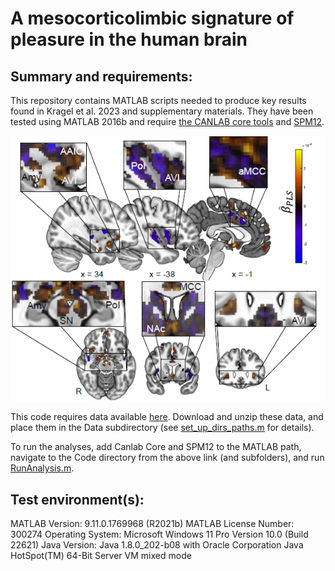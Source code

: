 # A mesocorticolimbic signature of pleasure in the human brain
Summary and requirements:
-------------------------
This repository contains MATLAB scripts needed to produce key results found in Kragel et al. 2023 and supplementary materials. 
They have been tested using MATLAB 2016b and require [the CANLAB core tools](https://github.com/canlab/CanlabCore) and [SPM12](https://www.fil.ion.ucl.ac.uk/spm/software/spm12/).

![Screenshot](PleasureSignature.png)

This code requires data available [here](https://osf.io/2znxp/). Download and unzip these data, and place them in the Data subdirectory (see [set_up_dirs_paths.m](https://github.com/ecco-laboratory/PMA/blob/main/set_up_dirs_paths.m) for details).

To run the analyses, add Canlab Core and SPM12 to the MATLAB path, navigate to the Code directory from the above link (and subfolders), and run [RunAnalysis.m](https://github.com/ecco-laboratory/PMA/blob/main/RunAnalysis.m). 

Test environment(s):
--------------------
MATLAB Version: 9.11.0.1769968 (R2021b)
MATLAB License Number: 300274
Operating System: Microsoft Windows 11 Pro Version 10.0 (Build 22621)
Java Version: Java 1.8.0_202-b08 with Oracle Corporation Java HotSpot(TM) 64-Bit Server VM mixed mode

